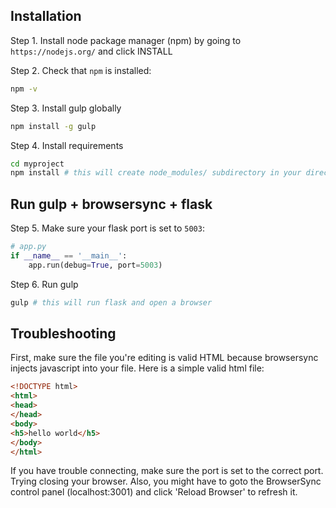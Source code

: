 Installation
---------

Step 1. Install node package manager (npm) by going to `https://nodejs.org/` and click INSTALL

Step 2. Check that `npm` is installed:

```bash
npm -v
```

Step 3. Install gulp globally

```bash
npm install -g gulp

```

Step 4. Install requirements

```bash
cd myproject
npm install # this will create node_modules/ subdirectory in your directory
```

Run gulp + browsersync + flask
------------------------------
Step 5. Make sure your flask port is set to `5003`:
```python
# app.py
if __name__ == '__main__':
    app.run(debug=True, port=5003)
```

Step 6. Run gulp
```bash
gulp # this will run flask and open a browser
```

Troubleshooting
------------
First, make sure the file you're editing is valid HTML because browsersync injects javascript into your file.
Here is a simple valid html file:
```html
<!DOCTYPE html>
<html>
<head>
</head>
<body>
<h5>hello world</h5>
</body>
</html>
```
If you have trouble connecting, make sure the port is set to the correct port.
Trying closing your browser.
Also, you might have to goto the BrowserSync control panel (localhost:3001) and click 'Reload Browser' to refresh it.
